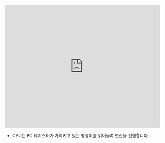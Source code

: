 <iframe width="100%" height="400" src="https://www.youtube.com/embed/Fg00LN30Ezg" title="CPU는 어떻게 작동할까?" frameborder="0" allow="accelerometer; autoplay; clipboard-write; encrypted-media; gyroscope; picture-in-picture; web-share" allowfullscreen></iframe>

- CPU는 PC 레지스터가 가리키고 있는 명령어를 읽어들여 연산을 진행합니다.